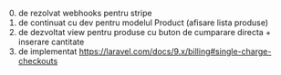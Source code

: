 0. de rezolvat webhooks pentru stripe
1. de continuat cu dev pentru modelul Product (afisare lista produse)
2. de dezvoltat view pentru produse cu buton de cumparare directa + inserare cantitate
3. de implementat https://laravel.com/docs/9.x/billing#single-charge-checkouts
